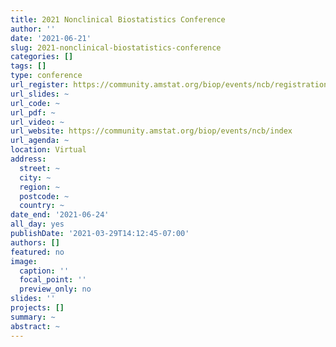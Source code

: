 ```yaml
---
title: 2021 Nonclinical Biostatistics Conference
author: ''
date: '2021-06-21'
slug: 2021-nonclinical-biostatistics-conference
categories: []
tags: []
type: conference
url_register: https://community.amstat.org/biop/events/ncb/registration
url_slides: ~
url_code: ~
url_pdf: ~
url_video: ~
url_website: https://community.amstat.org/biop/events/ncb/index
url_agenda: ~
location: Virtual
address:
  street: ~
  city: ~
  region: ~
  postcode: ~
  country: ~
date_end: '2021-06-24'
all_day: yes
publishDate: '2021-03-29T14:12:45-07:00'
authors: []
featured: no
image:
  caption: ''
  focal_point: ''
  preview_only: no
slides: ''
projects: []
summary: ~
abstract: ~
---
```


<!--more-->
